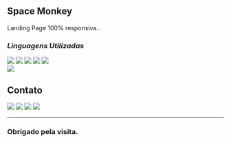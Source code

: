 ## Space Monkey

  Landing Page 100% responsíva..
  
  
  ### *Linguagens Utilizadas*
  <div>
    <img src="https://img.shields.io/badge/HTML5-E34F26?style=for-the-badge&logo=html5&logoColor=white">
    <img src="https://img.shields.io/badge/CSS3-1572B6?style=for-the-badge&logo=css3&logoColor=white">
    <img src="https://img.shields.io/badge/Sass-CC6699?style=for-the-badge&logo=sass&logoColor=white">
    <img src="https://img.shields.io/badge/JavaScript-F7DF1E?style=for-the-badge&logo=javascript&logoColor=black">
    <img src="https://img.shields.io/badge/jQuery-20232A?style=for-the-badge&logo=jQuery&logoColor=61DAFB">
</div>
  
  <div>
  <img src="https://i.ibb.co/71DvTQ5/Screenshot-2023-04-01-22-22-28.png"> 
  </div>
    
  ## Contato

<a href="https://www.linkedin.com/in/gabriel-aroucas-244348265/" rel="noreferrer" target="_blank"><img src="https://img.shields.io/badge/LinkedIn-0077B5?style=for-the-badge&logo=linkedin&logoColor=white"></a>
<a href="https://www.facebook.com/gabrielaroucas" rel="noreferrer"  target="_blank"><img src="https://img.shields.io/badge/facebook-4267B2?style=for-the-badge&logo=facebook&logoColor=white"></a>
<a href="http://api.whatsapp.com/send?phone=5521974447184" rel="noreferrer"  target="_blank"><img src="https://img.shields.io/badge/WhatsApp-25D366?style=for-the-badge&logo=whatsapp&logoColor=white"></a>
<a href="https://arcs-portfolio.netlify.app/" rel="noreferrer"  target="_blank"><img src="https://gist.githubusercontent.com/ErykTavares/528eac5ed103738a97a46459235e2ba8/raw/1c60194da1fe1afd8028941d2d9a441bf816ef3c/portifolio.svg"></a>

---

 
  ### Obrigado pela visita.

